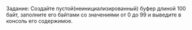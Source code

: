  Задание:
 Создайте пустой(неинициализированный) буфер длиной 100 байт, заполните
 его байтами со значениями от 0 до 99 и выведите в консоль его содержимое.